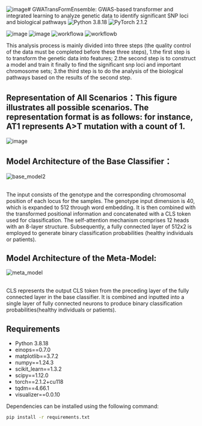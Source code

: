 ![image](https://github.com/xuanan-zhu/GWAS_transformer/assets/84304647/7352a7d1-457a-4156-8021-e6d367c9ffe9)# GWATransFormEnsemble: GWAS-based transformer and integrated learning to analyze genetic data to identify significant SNP loci and biological pathways
![Python 3.8.18](https://img.shields.io/badge/python-3.8-green.svg?style=plastic)
![PyTorch 2.1.2](https://img.shields.io/badge/PyTorch%20-%23EE4C2C.svg?style=plastic)

![image](https://github.com/xuanan-zhu/GWAS_transformer/assets/84304647/6b59218d-2f9b-4b54-84c2-cd440bb21582)
![image](https://github.com/xuanan-zhu/GWAS_transformer/assets/84304647/7b4407f7-4e8e-4b36-ade5-a1a6db1e092f)
![workflowa](https://github.com/xuanan-zhu/GWAS_transformer/assets/84304647/b931a682-4276-4242-ac1b-6b92b86b9b95)
![workflowb](https://github.com/xuanan-zhu/GWAS_transformer/assets/84304647/0a2adc87-cd20-4d73-aa7d-ddb2f3cf544d)


This analysis process is mainly divided into three steps (the quality control of the data must be completed before these three steps),
1.the first step is to transform the genetic data into features; 
2.the second step is to construct a model and train it finally to find the significant snp loci and important chromosome sets; 
3.the third step is to do the analysis of the biological pathways based on the results of the second step.

## Representation of All Scenarios：This figure illustrates all possible scenarios. The representation format is as follows: for instance, AT1 represents A>T mutation with a count of 1.
![image](https://github.com/xuanan-zhu/GWAS_transformer/assets/84304647/117270c8-2e83-4505-a1c9-638004a0cebc)



## Model Architecture of the Base Classifier：
![base_model2](https://github.com/xuanan-zhu/GWAS_transformer/assets/84304647/9cf23666-fbbb-409f-b36e-95598552821c)


<br>The input consists of the genotype and the corresponding chromosomal position of each locus for the samples. The genotype input dimension is 40, which is expanded to 512 through word embedding. It is then combined with the transformed positional information and concatenated with a CLS token used for classification. The self-attention mechanism comprises 12 heads with an 8-layer structure. Subsequently, a fully connected layer of 512x2 is employed to generate binary classification probabilities (healthy individuals or patients).<br/>

## Model Architecture of the Meta-Model:
![meta_model](https://github.com/xuanan-zhu/GWAS_transformer/assets/84304647/b0258baf-f7fd-4757-be58-639cd90c2f87)


<br>CLS represents the output CLS token from the preceding layer of the fully connected layer in the base classifier. It is combined and inputted into a single layer of fully connected neurons to produce binary classification probabilities(healthy individuals or patients).<br/>


## Requirements

- Python 3.8.18
- einops==0.7.0
- matplotlib==3.7.2
- numpy==1.24.3
- scikit_learn==1.3.2
- scipy==1.12.0
- torch==2.1.2+cu118
- tqdm==4.66.1
- visualizer==0.0.10

Dependencies can be installed using the following command:
```bash
pip install -r requirements.txt
```
